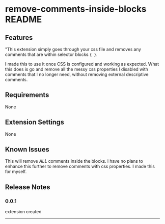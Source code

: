 # remove-comments-inside-blocks README

## Features

"This extension simply goes through your css file and removes any comments that are within selector blocks `{ }`.

I made this to use it once CSS is configured and working as expected. What this does is go and remove all the messy css properties I disabled with comments that I no longer need, without removing external descriptive comments.

## Requirements

None

## Extension Settings

None

## Known Issues

This will remove _ALL_ comments inside the blocks. I have no plans to enhance this further to remove comments with css properties. I made this for myself.

## Release Notes

### 0.0.1

extension created

---
